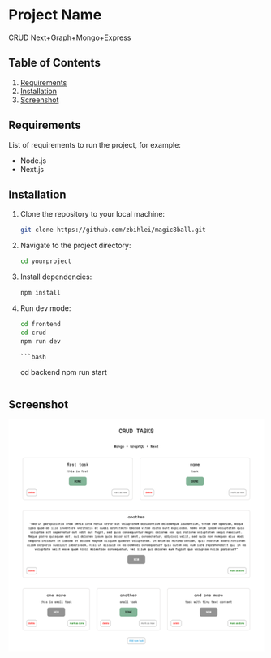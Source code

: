 # Project Name

CRUD Next+Graph+Mongo+Express

## Table of Contents

1. [Requirements](#requirements)
2. [Installation](#installation)
3. [Screenshot](#screenshot)


## Requirements

List of requirements to run the project, for example:
- Node.js
- Next.js

## Installation

1. Clone the repository to your local machine:

    ```bash
    git clone https://github.com/zbihlei/magic8ball.git
    ```

2. Navigate to the project directory:

    ```bash
    cd yourproject
    ```

3. Install dependencies:

    ```bash
    npm install
    ```

4. Run dev mode:

    ```bash
    cd frontend
    cd crud
    npm run dev
    ```

       ```bash
    cd backend
    npm run start
    ```

## Screenshot

![Screenshot](full.jpeg)
